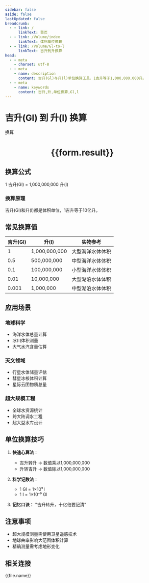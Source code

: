 ```yaml
---
sidebar: false
aside: false
lastUpdated: false
breadcrumb:
  - - link: /
      linkText: 首页
  - - link: /Volume/index
      linkText: 体积单位换算
  - - link: /Volume/Gl-to-l
      linkText: 吉升到升换算
head:
  - - meta
    - charset: utf-8
  - - meta
    - name: description
      content: 吉升(Gl)与升(l)单位换算工具，1吉升等于1,000,000,000升。
  - - meta
    - name: keywords
      content: 吉升,升,单位换算,Gl,l
---
```


# 吉升(Gl) 到 升(l) 换算

<script setup>
import { onMounted, reactive, inject ,ref  } from 'vue'
import { NButton,NForm ,NFormItem,NInput,NInputNumber,NSelect,NCard,useMessage ,NGrid ,NGi } from 'naive-ui'
import { defineClientComponent } from 'vitepress'
import { Volume } from '../../files';

const convert = inject('convert')
const formRef = ref(null);
const rules = {
  number:{
    required: true,
    type: 'number',
    trigger: "blur"
  }
}
const form = reactive({
  number:null,
  result:'',
  title:'吉升(Gl)到升(l)换算'
})

const convertHandler = (e) => {
  e.preventDefault();
  formRef.value?.validate((errors)=>{
    if (!errors) {
      form.result = `${form.number} Gl = ${convert(form.number).from('Gl').to('l')} l`
    }
  })
}
</script>

<n-form size="large" :model="form" ref='formRef' :rules="rules">
  <n-form-item label="数值" path="number">
    <n-input-number size="large" style="width:100%" :min="0" v-model:value="form.number" placeholder="请输入吉升数值" />
  </n-form-item>
  <n-form-item>
    <n-button type="info" style="width:100%" @click="convertHandler">换算</n-button>
  </n-form-item>
</n-form>
<n-card embedded :bordered="false" hoverable>
  <div style="text-align:center">
    <h1>{{form.result}}</h1>
  </div>
</n-card>

## 换算公式
1 吉升(Gl) = 1,000,000,000 升(l)

### 换算原理
吉升(Gl)和升(l)都是体积单位，1吉升等于10亿升。

## 常见换算值
| 吉升(Gl) | 升(l) | 实物参考                 |
|---------|------|--------------------------|
| 1       | 1,000,000,000 | 大型海洋水体体积          |
| 0.5     | 500,000,000 | 中型海洋水体体积          |
| 0.1     | 100,000,000 | 小型海洋水体体积          |
| 0.01    | 10,000,000 | 大型湖泊水体体积          |
| 0.001   | 1,000,000 | 中型湖泊水体体积          |

## 应用场景
### 地球科学
- 海洋水体总量计算
- 冰川体积测量
- 大气水汽含量估算

### 天文领域
- 行星水体储量评估
- 彗星冰核体积计算
- 星际云团物质总量

### 超大规模工程
- 全球水资源统计
- 跨大陆调水工程
- 超大型水库设计

## 单位换算技巧
1. **快速心算法**：
   - 吉升转升 → 数值乘以1,000,000,000
   - 升转吉升 → 数值除以1,000,000,000

2. **科学记数法**：
   - 1 Gl = 1×10⁹ l
   - 1 l = 1×10⁻⁹ Gl

3. **记忆口诀**：
   "吉升转升，十亿倍要记清"

## 注意事项
- 超大规模测量需使用卫星遥感技术
- 地球曲率影响大范围体积计算
- 精确测量需考虑地形变化

## 相关连接
<n-grid x-gap="12" :cols="2">
  <n-gi v-for="(file, index) in Volume" :key="index">
    <n-button
      text
      tag="a"
      :href="file.path"
      type="info"
    >
      {{file.name}}
    </n-button>
  </n-gi>
</n-grid>